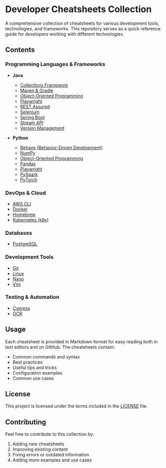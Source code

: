 # Developer Cheatsheets Collection

A comprehensive collection of cheatsheets for various development tools, technologies, and frameworks. This repository serves as a quick reference guide for developers working with different technologies.

## Contents

### Programming Languages & Frameworks
- **Java**
  - [Collections Framework](java-collections.md)
  - [Maven & Gradle](java-maven-gradle.md)
  - [Object-Oriented Programming](java-oop.md)
  - [Playwright](java-playwright.md)
  - [REST Assured](java-rest-assured.md)
  - [Selenium](java-selenium.md)
  - [Spring Boot](java-spring-boot.md)
  - [Stream API](java-stream-api.md)
  - [Version Management](java-versions.md)

- **Python**
  - [Behave (Behavior-Driven Development)](python-behave.md)
  - [NumPy](python-numpy.md)
  - [Object-Oriented Programming](python-oop.md)
  - [Pandas](python-pandas.md)
  - [Playwright](python-playwright.md)
  - [PySpark](python-pyspark.md)
  - [PyTorch](python-pytorch.md)

### DevOps & Cloud
- [AWS CLI](aws-cli.md)
- [Docker](docker.md)
- [Homebrew](homebrew.md)
- [Kubernetes (k8s)](k8.md)

### Databases
- [PostgreSQL](postgresql.md)

### Development Tools
- [Git](git.md)
- [Linux](linux.md)
- [Nano](nano.md)
- [Vim](vim.md)

### Testing & Automation
- [Cypress](cypress.md)
- [OCR](ocr.md)

## Usage

Each cheatsheet is provided in Markdown format for easy reading both in text editors and on GitHub. The cheatsheets contain:
- Common commands and syntax
- Best practices
- Useful tips and tricks
- Configuration examples
- Common use cases

## License

This project is licensed under the terms included in the [LICENSE](LICENSE) file.

## Contributing

Feel free to contribute to this collection by:
1. Adding new cheatsheets
2. Improving existing content
3. Fixing errors or outdated information
4. Adding more examples and use cases